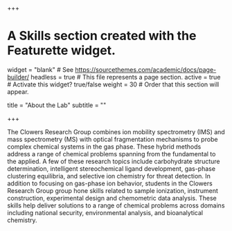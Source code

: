 +++
# A Skills section created with the Featurette widget.
widget = "blank"  # See https://sourcethemes.com/academic/docs/page-builder/
headless = true  # This file represents a page section.
active = true  # Activate this widget? true/false
weight = 30  # Order that this section will appear.

title = "About the Lab"
subtitle = ""


+++

The Clowers Research Group combines ion mobility spectrometry (IMS) and mass spectrometry (MS) with optical fragmentation mechanisms to probe complex chemical systems in the gas phase. These hybrid methods address a range of chemical problems spanning from the fundamental to the applied. A few of these research topics include carbohydrate structure determination, intelligent stereochemical ligand development, gas-phase clustering equilibria, and selective ion chemistry for threat detection. In addition to focusing on gas-phase ion behavior, students in the Clowers Research Group group hone skills related to sample ionization, instrument construction, experimental design and chemometric data analysis. These skills help deliver solutions to a range of chemical problems across domains including national security, environmental analysis, and bioanalytical chemistry.